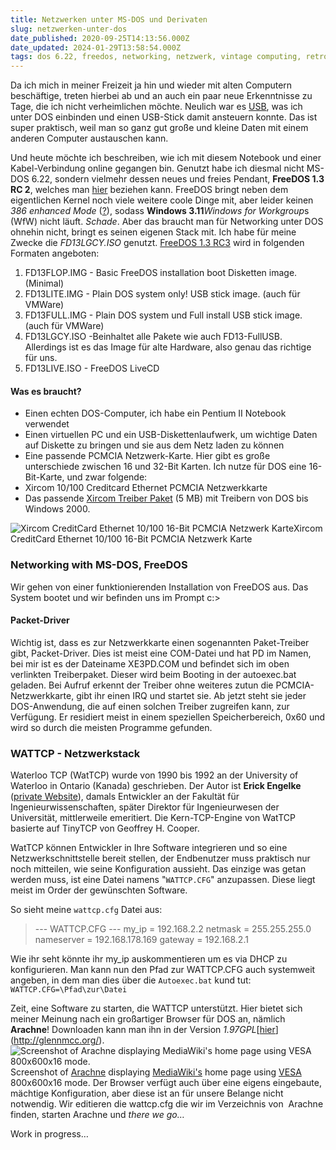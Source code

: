 ```yaml
---
title: Netzwerken unter MS-DOS und Derivaten
slug: netzwerken-unter-dos
date_published: 2020-09-25T14:13:56.000Z
date_updated: 2024-01-29T13:58:54.000Z
tags: dos 6.22, freedos, networking, netzwerk, vintage computing, retro computing, retro, ms-dos
---
```


Da ich mich in meiner Freizeit ja hin und wieder mit alten Computern beschäftige, treten hierbei ab und an auch ein paar neue Erkenntnisse zu Tage, die ich nicht verheimlichen möchte. Neulich war es [USB](__GHOST_URL__/usb-support-unter-ms-dos/), was ich unter DOS einbinden und einen USB-Stick damit ansteuern konnte. Das ist super praktisch, weil man so ganz gut große und kleine Daten mit einem anderen Computer austauschen kann.

Und heute möchte ich beschreiben, wie ich mit diesem Notebook und einer Kabel-Verbindung online gegangen bin. Genutzt habe ich diesmal nicht MS-DOS 6.22, sondern vielmehr dessen neues und freies Pendant, **FreeDOS 1.3 RC 2**, welches man [hier](http://www.ibiblio.org/pub/micro/pc-stuff/freedos/files/distributions/1.3/previews/1.3-rc3/) beziehen kann. FreeDOS bringt neben dem eigentlichen Kernel noch viele weitere coole Dinge mit, aber leider keinen *386 enhanced Mode* ([?](https://www.brainbell.com/tutors/A+/Hardware/Windows_NT.htm)), sodass **Windows 3.11***Windows for Workgroup*s (WfW) nicht läuft. *Schade*. Aber das braucht man für Networking unter DOS ohnehin nicht, bringt es seinen eigenen Stack mit. Ich habe für meine Zwecke die *FD13LGCY.ISO* genutzt. [FreeDOS 1.3 RC3](http://www.ibiblio.org/pub/micro/pc-stuff/freedos/files/distributions/1.3/previews/1.3-rc3/) wird in folgenden Formaten angeboten:

1. FD13FLOP.IMG - Basic FreeDOS installation boot Disketten image. (Minimal)
2. FD13LITE.IMG - Plain DOS system only! USB stick image. (auch für VMWare)
3. FD13FULL.IMG - Plain DOS system und Full install USB stick image. (auch für VMWare)
4. FD13LGCY.ISO -Beinhaltet alle Pakete wie auch FD13-FullUSB. Allerdings ist es das Image für alte Hardware, also genau das richtige für uns.
5. FD13LIVE.ISO - FreeDOS LiveCD

#### Was es braucht?

- Einen echten DOS-Computer, ich habe ein Pentium II Notebook verwendet
- Einen virtuellen PC und ein USB-Diskettenlaufwerk, um wichtige Daten auf Diskette zu bringen und sie aus dem Netz laden zu können
- Eine passende PCMCIA Netzwerk-Karte. Hier gibt es große unterschiede zwischen 16 und 32-Bit Karten. Ich nutze für DOS eine 16-Bit-Karte, und zwar folgende:
- Xircom 10/100 Creditcard Ethernet PCMCIA Netzwerkkarte
- Das passende [Xircom Treiber Paket](ftp://thafaker.crabdance.com/network/xircom/Xircom.zip) (5 MB) mit Treibern von DOS bis Windows 2000.

![Xircom CreditCard Ethernet 10/100 16-Bit PCMCIA Netzwerk Karte](__GHOST_URL__/content/images/2020/09/xircom.jpg)Xircom CreditCard Ethernet 10/100 16-Bit PCMCIA Netzwerk Karte
### Networking with MS-DOS, FreeDOS

Wir gehen von einer funktionierenden Installation von FreeDOS aus. Das System bootet und wir befinden uns im Prompt c:\>

#### Packet-Driver 

Wichtig ist, dass es zur Netzwerkkarte einen sogenannten Paket-Treiber gibt, Packet-Driver. Dies ist meist eine COM-Datei und hat PD im Namen, bei mir ist es der Dateiname XE3PD.COM und befindet sich im oben verlinkten Treiberpaket. Dieser wird beim Booting in der autoexec.bat geladen. Bei Aufruf erkennt der Treiber ohne weiteres zutun die PCMCIA-Netzwerkkarte, gibt ihr einen IRQ und startet sie. Ab jetzt steht sie jeder DOS-Anwendung, die auf einen solchen Treiber zugreifen kann, zur Verfügung. Er residiert meist in einem speziellen Speicherbereich, 0x60 und wird so durch die meisten Programme gefunden.

### WATTCP - Netzwerkstack

Waterloo TCP (WatTCP) wurde von 1990 bis 1992 an der University of Waterloo in Ontario (Kanada) geschrieben. Der Autor ist **Erick Engelke** ([private Website](http://www.erickengelke.com/)), damals Entwickler an der Fakultät für Ingenieurwissenschaften, später Direktor für Ingenieurwesen der Universität, mittlerweile emeritiert. Die Kern-TCP-Engine von WatTCP basierte auf TinyTCP von Geoffrey H. Cooper.

WatTCP können Entwickler in Ihre Software integrieren und so eine Netzwerkschnittstelle bereit stellen, der Endbenutzer muss praktisch nur noch mitteilen, wie seine Konfiguration aussieht. Das einzige was getan werden muss, ist eine Datei namens "`WATTCP.CFG`" anzupassen. Diese liegt meist im Order der gewünschten Software.

So sieht meine `wattcp.cfg` Datei aus:

> --- WATTCP.CFG ---
> my_ip = 192.168.2.2
> netmask = 255.255.255.0
> nameserver = 192.168.178.169
> gateway = 192.168.2.1

Wie ihr seht könnte ihr my_ip auskommentieren um es via DHCP zu konfigurieren. Man kann nun den Pfad zur WATTCP.CFG auch systemweit angeben, in dem man dies über die `Autoexec.bat` kund tut: `WATTCP.CFG=\Pfad\zur\Datei`

Zeit, eine Software zu starten, die WATTCP unterstützt. Hier bietet sich meiner Meinung nach ein großartiger Browser für DOS an, nämlich **Arachne**! Downloaden kann man ihn in der Version *1.97GPL*[[hier](http://glennmcc.org/arachne/)](http://glennmcc.org/). 
![Screenshot of Arachne displaying MediaWiki's home page using VESA 800x600x16 mode.](__GHOST_URL__/content/images/2020/09/Arachne_VESA_Mode.png)Screenshot of [Arachne](https://en.wikipedia.org/wiki/en:Arachne_(web_browser)) displaying [MediaWiki's](https://en.wikipedia.org/wiki/en:MediaWiki) home page using [VESA](https://en.wikipedia.org/wiki/en:VESA) 800x600x16 mode.
Der Browser verfügt auch über eine eigens eingebaute, mächtige Konfiguration, aber diese ist an für unsere Belange nicht notwendig. Wir editieren die wattcp.cfg die wir im Verzeichnis von  Arachne finden, starten Arachne und *there we go…*

Work in progress…
